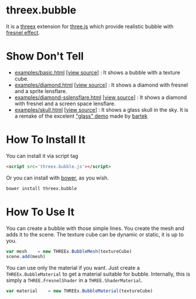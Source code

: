 threex.bubble
=============

It is a 
[threex](http://jeromeetienne.github.io/threex/) extension 
for 
[three.js](http://threejs.org)
which provide realistic bubble with [fresnel effect](http://en.wikipedia.org/wiki/Fresnel_equations).

Show Don't Tell
===============
* [examples/basic.html](http://jeromeetienne.github.io/threex.bubble/examples/basic.html)
\[[view source](https://github.com/jeromeetienne/threex.bubble/blob/master/examples/basic.html)\] :
It shows a bubble with a texture cube.
* [examples/diamond.html](http://jeromeetienne.github.io/threex.bubble/examples/diamond.html)
\[[view source](https://github.com/jeromeetienne/threex.bubble/blob/master/examples/diamond.html)\] :
It shows a diamond with fresnel and a sprite lensflare.
* [examples/diamond-sslensflare.html](http://jeromeetienne.github.io/threex.bubble/examples/diamond-sslensflare.html)
\[[view source](https://github.com/jeromeetienne/threex.bubble/blob/master/examples/diamond-sslensflare.html)\] :
It shows a diamond with fresnel and a screen space lensflare.
* [examples/skull.html](http://jeromeetienne.github.io/threex.bubble/examples/skull.html)
\[[view source](https://github.com/jeromeetienne/threex.bubble/blob/master/examples/skull.html)\] :
It shows a glass skull in the sky.
It is a remake of the excelent ["glass" demo](http://bartekdrozdz.com/project/glass) made by [bartek](http://bartekdrozdz.com/) 

How To Install It
=================

You can install it via script tag

```html
<script src='threex.bubble.js'></script>
```

Or you can install with [bower](http://bower.io/), as you wish.

```bash
bower install threex.bubble
```

How To Use It
=============

You can create a bubble with those simple lines. You create the mesh and adds it to the scene.
The texture cube can be dynamic or static, it is up to you.

```javascript
var mesh	= new THREEx.BubbleMesh(textureCube)
scene.add(mesh)
```

You can use only the material if you want. Just create a ```THREEx.BubbleMaterial``` 
to get a material suitable for bubble. 
Internally, this is simply a ```THREE.FresnelShader``` in a ```THREE.ShaderMaterial```.

```javascript
var material	= new THREEx.BubbleMaterial(textureCube)
```